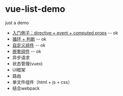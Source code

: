 # vue-list-demo
just a demo

* [入门例子：directive + event + computed props](./getting-started) -- ok
* [循环 + 判断](./for-if) -- ok
* [自定义组件](./component) -- ok
* [嵌套组件](./nexted-components) -- ok
* 异步请求
* 状态管理(vuex)
* UI框架
* 路由
* 单文件组件（html + js + css）
* 结合webpack
